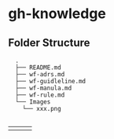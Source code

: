 # gh-knowledge

## Folder Structure

```Folder
  .
  ├── README.md
  ├── wf-adrs.md
  ├── wf-guidleline.md
  ├── wf-manula.md
  ├── wf-rule.md
  └── Images
    └── xxx.png
```

##

|     |     |     |
| :-: | :-: | :-: |
|     |     |     |
